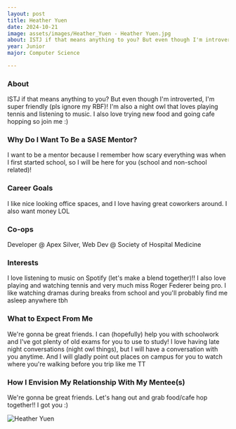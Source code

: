 ```yaml
---
layout: post
title: Heather Yuen 
date: 2024-10-21
image: assets/images/Heather_Yuen - Heather Yuen.jpg
about: ISTJ if that means anything to you? But even though I'm introverted, I'm super friendly (pls ignore my RBF)! I'm also a night owl that loves playing tennis and listening to music. I also love trying new food and going cafe hopping so join me :)
year: Junior
major: Computer Science

---
```


### About

ISTJ if that means anything to you? But even though I'm introverted, I'm super friendly (pls ignore my RBF)! I'm also a night owl that loves playing tennis and listening to music. I also love trying new food and going cafe hopping so join me :)

### Why Do I Want To Be a SASE Mentor?

I want to be a mentor because I remember how scary everything was when I first started school, so I will be here for you (school and non-school related)!

### Career Goals

I like nice looking office spaces, and I love having great coworkers around. I also want money LOL

### Co-ops

Developer @ Apex Silver, Web Dev @ Society of Hospital Medicine

### Interests

I love listening to music on Spotify (let's make a blend together)!! I also love playing and watching tennis and very much miss Roger Federer being pro. I like watching dramas during breaks from school and you'll probably find me asleep anywhere tbh

### What to Expect From Me

We're gonna be great friends. I can (hopefully) help you with schoolwork and I've got plenty of old exams for you to use to study! I love having late night conversations (night owl things), but I will have a conversation with you anytime. And I will gladly point out places on campus for you to watch where you're walking before you trip like me TT

### How I Envision My Relationship With My Mentee(s) 

We're gonna be great friends. Let's hang out and grab food/cafe hop together!! I got you :)

<div class="text-center my-5">
    <img src="https://sase-drexel.github.io/mentorship-2024/assets/images/Heather_Yuen - Heather Yuen.jpg" alt="Heather Yuen" class="rounded post-img" />
</div>
